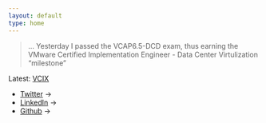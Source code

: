 ```yaml
---
layout: default
type: home
---
```


> ... Yesterday I passed the VCAP6.5-DCD exam, thus earning the VMware Certified Implementation Engineer - Data Center Virtulization “milestone”

Latest: [VCIX](/2018/07/vcix/)

* [Twitter](https://twitter.com/vmstan) &rarr;
* [LinkedIn](https://linkedin.com/in/stanclift) &rarr;
* [Github](https://github.com/vmstan) &rarr;
